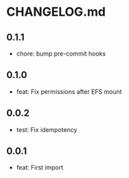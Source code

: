 # CHANGELOG.md

## 0.1.1

* chore: bump pre-commit hooks

## 0.1.0

* feat: Fix permissions after EFS mount

## 0.0.2

* test: Fix idempotency

## 0.0.1

* feat: First import
